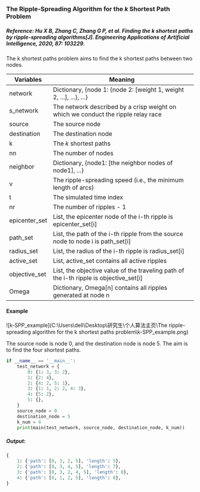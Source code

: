 ### The Ripple-Spreading Algorithm for the *k* Shortest Path Problem

##### Reference: Hu X B, Zhang C, Zhang G P, et al. Finding the k shortest paths by ripple-spreading algorithms[J]. Engineering Applications of Artificial Intelligence, 2020, 87: 103229.

The k shortest paths problem aims to find the k shortest paths between two nodes. 

| Variables     | Meaning                                                      |
| ------------- | ------------------------------------------------------------ |
| network       | Dictionary, {node 1: {node 2: [weight 1, weight 2, ...], ...}, ...} |
| s_network     | The network described by a crisp weight on which we conduct the ripple relay race |
| source        | The source node                                              |
| destination   | The destination node                                         |
| k             | The *k* shortest paths                                       |
| nn            | The number of nodes                                          |
| neighbor      | Dictionary, {node1: [the neighbor nodes of node1], ...}      |
| v             | The ripple-spreading speed (i.e., the minimum length of arcs) |
| t             | The simulated time index                                     |
| nr            | The number of ripples - 1                                    |
| epicenter_set | List, the epicenter node of the i-th ripple is epicenter_set[i] |
| path_set      | List, the path of the i-th ripple from the source node to node i is path_set[i] |
| radius_set    | List, the radius of the i-th ripple is radius_set[i]         |
| active_set    | List, active_set contains all active ripples                 |
| objective_set | List, the objective value of the traveling path of the i-th ripple is objective_set[i] |
| Omega         | Dictionary, Omega[n] contains all ripples generated at node n |

#### Example

![k-SPP_example](C:\Users\dell\Desktop\研究生\个人算法主页\The ripple-spreading algorithm for the k shortest paths problem\k-SPP_example.png)

The source node is node 0, and the destination node is node 5. The aim is to find the four shortest paths.

```python
if __name__ == '__main__':
    test_network = {
        0: {1: 3, 3: 2},
        1: {2: 4},
        2: {4: 2, 5: 1},
        3: {1: 1, 2: 2, 4: 3},
        4: {5: 2},
        5: {},
    }
    source_node = 0
    destination_node = 5
    k_num = 4
    print(main(test_network, source_node, destination_node, k_num))
```

##### Output:

```python
{
    1: {'path': [0, 3, 2, 5], 'length': 5}, 
    2: {'path': [0, 3, 4, 5], 'length': 7}, 
    3: {'path': [0, 3, 2, 4, 5], 'length': 8}, 
    4: {'path': [0, 1, 2, 5], 'length': 8},
}
```


